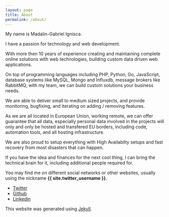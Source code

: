 ```yaml
---
layout: page
title: About
permalink: /about/
---
```


My name is Madalin-Gabriel Ignisca.

I have a passion for technology and web development.

With more then 10 years of experience creating and maintaining complete online solutions with web technologies,
building custom data driven web applications.

On top of programming languages including PHP, Python, Go, JavaScript, database systems like MySQL, Mongo and Influxdb,
message brokers like RabbitMQ, with my team,
we can build custom solutions your business needs.

We are able to deliver small to medium sized projects, and provide monitoring, bugfixing, and iterating on adding / removing features.

As we are all located in European Union, working remote, we can offer guarantee that all data, especially personal data
involved in the projects will only and only be hosted and transfered EU borders, including code, automation tools, and all
hosting infrastructure.

We are also proud to setup everything with High Availabilty setups and fast recovery from most disasters that can happen.

If you have the idea and finances for the next cool thing, I can bring the technical brain for it, including additional
people required for.

You may find me on different social networks or other websites, usually using
the nickname **{{ site.twitter_username }}**.

- <a href="https://twitter.com/16nsk" title="Madalin's Twitter profile">Twitter</a>
- <a href="https://github.com/madalinignisca" title="Madalin's Github profile">Github</a>
- <a href="https://linkedin.com/in/ibuildwebapps" title="Madalin's Linkedin profile">Linkedin</a>

This website was generated using <a href="http://jekyllrb.com" title="Jekyll, static website generator">Jekyll</a>.
